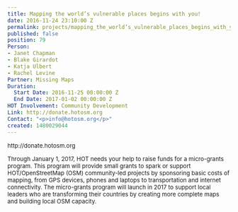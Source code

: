 ```yaml
---
title: Mapping the world’s vulnerable places begins with you!
date: 2016-11-24 23:10:00 Z
permalink: projects/mapping_the_world’s_vulnerable_places_begins_with_you!
published: false
position: 79
Person:
- Janet Chapman
- Blake Girardot
- Katja Ulbert
- Rachel Levine
Partner: Missing Maps
Duration:
  Start Date: 2016-11-25 00:00:00 Z
  End Date: 2017-01-02 00:00:00 Z
HOT Involvement: Community Development
Link: http://donate.hotosm.org
Contact: "<p>info@hotosm.org</p>"
created: 1480029044
---
```


<p><span style="font-size: 13.008px;">http://donate.hotosm.org</span></p><p><span style="font-size: 13.008px;">Through January 1, 2017, HOT needs your help to raise funds for a micro-grants program. This program will provide small grants to spark or support HOT/OpenStreetMap (OSM) community-led projects by sponsoring basic costs of mapping, from GPS devices, phones and laptops to transportation and internet connectivity. The micro-grants program will launch in 2017 to support local leaders who are transforming their countries by creating more complete maps and building local OSM capacity.</span></p><p>&nbsp;</p>
